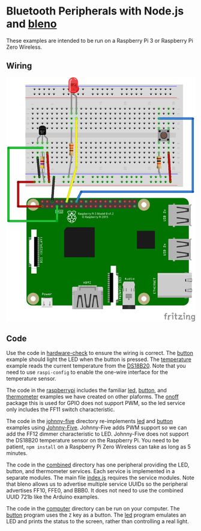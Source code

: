 # Bluetooth Peripherals with Node.js and [bleno](https://github.com/noble/bleno)

These examples are intended to be run on a Raspberry Pi 3 or Raspberry Pi Zero Wireless.

## Wiring

![Wiring Diagram for Raspberry Pi](./RPi_bb.png)

## Code

Use the code in [hardware-check](./hardware-check) to ensure the wiring is correct. The [button](./hardware-check/button.js) example should light the LED when the button is pressed. The [temperature](./hardware-check/temperature.js) example reads the current temperature from the [DS18B20](https://www.adafruit.com/product/374). Note that you need to use `raspi-config` to enable the one-wire interface for the temperature sensor.

The code in the [raspberrypi](./raspberrypi) includes the familiar [led](./raspberrypi/led.js), [button](./raspberrypi/button.js), and [thermometer](./raspberrypi/thermometer.js) examples we have created on other plaforms. The [onoff](https://www.npmjs.com/package/onoff) package this is used for GPIO does not support PWM, so the led service only includes the FF11 switch characteristic.

The code in the [johnny-five](./johnny-five) directory re-implements [led](./johnny-five/led.js) and [button](./johnny-five/button.js) examples using [Johnny-Five](http://johnny-five.io/). Johnny-Five adds PWM support so we can add the FF12 dimmer characteristic to LED. Johnny-Five does not support the DS18B20 temperature sensor on the Raspberry Pi. You need to be patient, `npm install` on a Raspberry Pi Zero Wireless can take as long as 5 minutes.

The code in the [combined](./combined) directory has one peripheral providing the LED, button, and thermometer services. Each service is implemented in a separate modules. The main file [index.js](./combined/index.js) requires the service modules. Note that bleno allows us to advertise multiple service UUIDs so the peripheral advertises FF10, FFE0, and BBB0. It does not need to use the combined UUID 721b like the Arduino examples.

The code in the [computer](./computer) directory can be run on your computer. The [button](./computer/button.js)  program uses the `Z` key as a button. The [led](./computer/led.js) program emulates an LED and prints the status to the screen, rather than controlling a real light.
